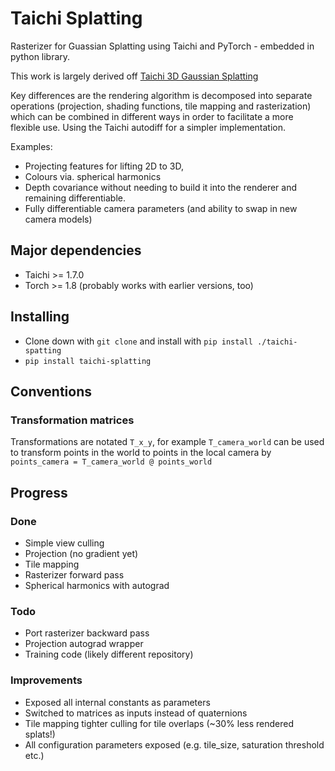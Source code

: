 # Taichi Splatting

Rasterizer for Guassian Splatting using Taichi and PyTorch - embedded in python library. 

This work is largely derived off [Taichi 3D Gaussian Splatting](https://github.com/wanmeihuali/taichi_3d_gaussian_splatting)

Key differences are the rendering algorithm is decomposed into separate operations (projection, shading functions, tile mapping and rasterization) which can be combined in different ways in order to facilitate a more flexible use. Using the Taichi autodiff for a simpler implementation. 

Examples:
  * Projecting features for lifting 2D to 3D,
  * Colours via. spherical harmonics
  * Depth covariance without needing to build it into the renderer and remaining differentiable.
  * Fully differentiable camera parameters (and ability to swap in new camera models)

## Major dependencies

* Taichi >= 1.7.0
* Torch >= 1.8 (probably works with earlier versions, too)

## Installing

* Clone down with `git clone` and install with `pip install ./taichi-spatting`
* `pip install taichi-splatting`


## Conventions

### Transformation matrices

Transformations are notated `T_x_y`, for example `T_camera_world` can be used to transform points in the world to points in the local camera by `points_camera = T_camera_world @ points_world`


## Progress

### Done
* Simple view culling 
* Projection (no gradient yet)
* Tile mapping 
* Rasterizer forward pass
* Spherical harmonics with autograd

### Todo
* Port rasterizer backward pass
* Projection autograd wrapper
* Training code (likely different repository)

### Improvements

* Exposed all internal constants as parameters
* Switched to matrices as inputs instead of quaternions
* Tile mapping tighter culling for tile overlaps (~30% less rendered splats!)
* All configuration parameters exposed (e.g. tile_size, saturation threshold etc.)




